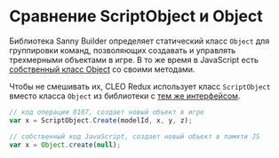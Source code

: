 # Сравнение ScriptObject и Object

Библиотека Sanny Builder определяет статический класс `Object` для группировки команд, позволяющих создавать и управлять трехмерными объектами в игре. В то же время в JavaScript есть [собственный класс Object](https://developer.mozilla.org/en-US/docs/Web/JavaScript/Reference/Global_Objects/Object) со своими методами.

Чтобы не смешивать их, CLEO Redux использует класс `ScriptObject` вместо класса `Object` из библиотеки с [тем же интерфейсом](https://library.sannybuilder.com/#/gta3/classes/Object).

```js
// код операции 0107, создает новый объект в игре
var x = ScriptObject.Create(modelId, x, y, z); 

// собственный код JavaScript, создает новый объект в памяти JS
var x = Object.create(null); 
```
